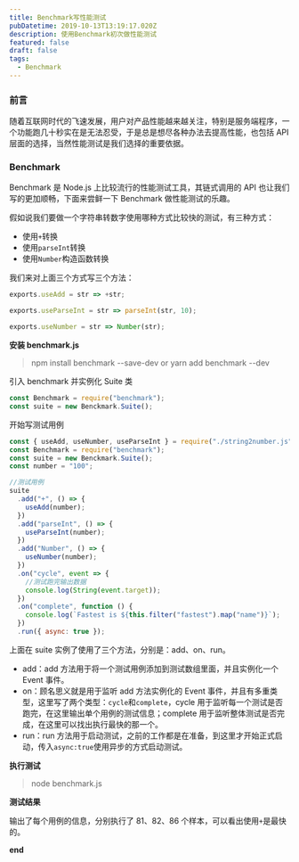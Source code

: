```yaml
---
title: Benchmark写性能测试
pubDatetime: 2019-10-13T13:19:17.020Z
description: 使用Benchmark初次做性能测试
featured: false
draft: false
tags:
  - Benchmark
---
```


### 前言

随着互联网时代的飞速发展，用户对产品性能越来越关注，特别是服务端程序，一个功能跑几十秒实在是无法忍受，于是总是想尽各种办法去提高性能，也包括 API 层面的选择，当然性能测试是我们选择的重要依据。

### Benchmark

Benchmark 是 Node.js 上比较流行的性能测试工具，其链式调用的 API 也让我们写的更加顺畅，下面来尝鲜一下 Benchmark 做性能测试的乐趣。

假如说我们要做一个字符串转数字使用哪种方式比较快的测试，有三种方式：

- 使用`+`转换
- 使用`parseInt`转换
- 使用`Number`构造函数转换

我们来对上面三个方式写三个方法：

```js
exports.useAdd = str => +str;

exports.useParseInt = str => parseInt(str, 10);

exports.useNumber = str => Number(str);
```

**安装 benchmark.js**

> npm install benchmark --save-dev or yarn add benchmark --dev

引入 benchmark 并实例化 Suite 类

```js
const Benchmark = require("benchmark");
const suite = new Benckmark.Suite();
```

开始写测试用例

```js
const { useAdd, useNumber, useParseInt } = require("./string2number.js");
const Benchmark = require("benchmark");
const suite = new Benckmark.Suite();
const number = "100";

//测试用例
suite
  .add("+", () => {
    useAdd(number);
  })
  .add("parseInt", () => {
    useParseInt(number);
  })
  .add("Number", () => {
    useNumber(number);
  })
  .on("cycle", event => {
    //测试跑完输出数据
    console.log(String(event.target));
  })
  .on("complete", function () {
    console.log(`Fastest is ${this.filter("fastest").map("name")}`);
  })
  .run({ async: true });
```

上面在 suite 实例了使用了三个方法，分别是：add、on、run。

- add：add 方法用于将一个测试用例添加到测试数组里面，并且实例化一个 Event 事件。
- on：顾名思义就是用于监听 add 方法实例化的 Event 事件，并且有多重类型，这里写了两个类型：`cycle`和`complete`，cycle 用于监听每一个测试是否跑完，在这里输出单个用例的测试信息；complete 用于监听整体测试是否完成，在这里可以找出执行最快的那一个。
- run：run 方法用于启动测试，之前的工作都是在准备，到这里才开始正式启动，传入`async:true`使用异步的方式启动测试。

**执行测试**

> node benchmark.js

**测试结果**

<!-- ![](./1.png) -->

输出了每个用例的信息，分别执行了 81、82、86 个样本，可以看出使用`+`是最快的。

**end**
